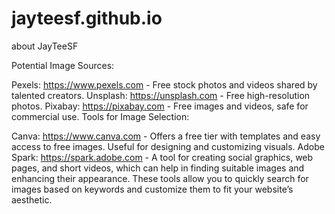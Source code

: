 jayteesf.github.io
==================

about JayTeeSF

Potential Image Sources:

Pexels: https://www.pexels.com - Free stock photos and videos shared by talented creators.
Unsplash: https://unsplash.com - Free high-resolution photos.
Pixabay: https://pixabay.com - Free images and videos, safe for commercial use.
Tools for Image Selection:

Canva: https://www.canva.com - Offers a free tier with templates and easy access to free images. Useful for designing and customizing visuals.
Adobe Spark: https://spark.adobe.com - A tool for creating social graphics, web pages, and short videos, which can help in finding suitable images and enhancing their appearance.
These tools allow you to quickly search for images based on keywords and customize them to fit your website’s aesthetic.


